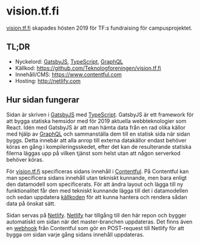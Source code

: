 # vision.tf.fi
[vision.tf.fi](https://vision.tf.fi) skapades hösten 2019 för TF:s fundraising för campusprojektet.

## TL;DR
* Nyckelord: [GatsbyJS](https://www.gatsbyjs.org), [TypeScript](http://www.typescriptlang.org), [GraphQL](https://graphql.org)
* Källkod: https://github.com/Teknologforeningen/vision.tf.fi
* Innehåll/CMS: https://www.contentful.com
* Hosting: http://netlify.com


## Hur sidan fungerar
Sidan är skriven i [GatsbyJS](https://www.gatsbyjs.org) med [TypeScript](http://www.typescriptlang.org).  GatsbyJS är ett framework för att bygga statiska hemsidor med för 2019 aktuella webbteknologier som React. Idén med GatsbyJS är att man hämta data från en rad olika källor med hjälp av [GraphQL](https://graphql.org) och sammanställa dem till en statisk sida när sidan byggs. Detta innebär att alla anrop till externa datakällor endast behöver köras en gång i kompileringsskedet, efter det kan de resulterande statiska filerna läggas upp på vilken tjänst som helst utan att någon serverkod behöver köras.

För [vision.tf.fi](https://vision.tf.fi) specificeras sidans innehåll i [Contentful](https://www.contentful.com). På Contentful kan man specificera sidans innehåll utan tekniskt kunnande, men bara enligt den datamodell som specificerats. För att ändra layout och lägga till ny funktionalitet får den med tekniskt kunnande lägga till det i datamodellen och sedan uppdatera [källkoden](https://github.com/Teknologforeningen/vision.tf.fi) för att kunna hantera och rendera sådan data på önskat sätt.

Sidan servas på [Netlify](https://netlify.com). [Netlify](https://netlify.com) har tillgång till den här repon och bygger automatiskt om sidan när det master-branchen uppdateras. Det finns även en [webhook](https://en.wikipedia.org/wiki/Webhook) från Contentful som gör en POST-request till Netlify för att bygga om sidan varje gång sidans innehåll uppdateras.
